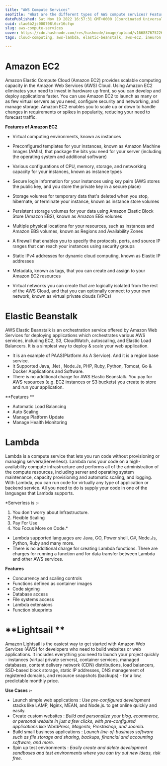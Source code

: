 ```yaml
---
title: "AWS Compute Services"
seoTitle: "What are the different types of AWS compute services? Features of  AWS"
datePublished: Sat Nov 19 2022 16:57:31 GMT+0000 (Coordinated Universal Time)
cuid: clao6b2js000708l6cr16cfqn
slug: aws-compute-services
cover: https://cdn.hashnode.com/res/hashnode/image/upload/v1668876752265/_jNXuqzXm.jpg
tags: cloud-computing, aws-lambda, elastic-beanstalk, aws-ec2, ineuron

---
```


# **Amazon EC2**
Amazon Elastic Compute Cloud (Amazon EC2) provides scalable computing capacity in the Amazon Web Services (AWS) Cloud. Using Amazon EC2 eliminates your need to invest in hardware up front, so you can develop and deploy applications faster. You can use Amazon EC2 to launch as many or as few virtual servers as you need, configure security and networking, and manage storage. Amazon EC2 enables you to scale up or down to handle changes in requirements or spikes in popularity, reducing your need to forecast traffic.

**Features of Amazon EC2**
- Virtual computing environments, known as instances

- Preconfigured templates for your instances, known as Amazon Machine Images (AMIs), that package the bits you need for your server (including the operating system and additional software)

- Various configurations of CPU, memory, storage, and networking capacity for your instances, known as instance types

- Secure login information for your instances using key pairs (AWS stores the public key, and you store the private key in a secure place)

- Storage volumes for temporary data that's deleted when you stop, hibernate, or terminate your instance, known as instance store volumes

- Persistent storage volumes for your data using Amazon Elastic Block Store (Amazon EBS), known as Amazon EBS volumes

- Multiple physical locations for your resources, such as instances and Amazon EBS volumes, known as Regions and Availability Zones

- A firewall that enables you to specify the protocols, ports, and source IP ranges that can reach your instances using security groups

- Static IPv4 addresses for dynamic cloud computing, known as Elastic IP addresses

- Metadata, known as tags, that you can create and assign to your Amazon EC2 resources

- Virtual networks you can create that are logically isolated from the rest of the AWS Cloud, and that you can optionally connect to your own network, known as virtual private clouds (VPCs)

# **Elastic Beanstalk**
AWS Elastic Beanstalk is an orchestration service offered by Amazon Web Services for deploying applications which orchestrates various AWS services, including EC2, S3,  CloudWatch, autoscaling, and Elastic Load Balancers. It is a simplest way to deploy & scale your web application.
-  It is an example of PAAS(Platform As A Service). And it is a region base service.
- It Supported Java, .Net , Node.Js, PHP, Ruby, Python, Tomcat, Go & Docker Applications and Software. 
- There is no additional charge for AWS Elastic Beanstalk. You pay for AWS resources (e.g. EC2 instances or S3 buckets) you create to store and run your application.

**Features **
- Automatic Load Balancing 
- Auto Scaling 
- Manage Platform Update 
- Manage Health Monitoring


# **Lambda**
Lambda is a compute service that lets you run code without provisioning or managing servers(Serverless). Lambda runs your code on a high-availability compute infrastructure and performs all of the administration of the compute resources, including server and operating system maintenance, capacity provisioning and automatic scaling, and logging. With Lambda, you can run code for virtually any type of application or backend service. All you need to do is supply your code in one of the languages that Lambda supports.

*Serverless is :- 
1) You don't worry about Infrastructure.
2) Flexible Scaling
3) Pay For Use
4) You Focus More on Code.*

- Lambda supported languages are Java, GO, Power shell, C#, Node.Js, Python, Ruby and many more.
- There is no additional charge for creating Lambda functions. There are charges for running a function and for data transfer between Lambda and other AWS services.

**Features**
- Concurrency and scaling controls
- Functions defined as container images
- Code signing
- Database access
- File systems access
- Lambda extensions
- Function blueprints

# **Lightsail **
Amazon Lightsail is the easiest way to get started with Amazon Web Services (AWS) for developers who need to build websites or web applications. It includes everything you need to launch your project quickly - instances (virtual private servers), container services, managed databases, content delivery network (CDN) distributions, load balancers, SSD-based block storage, static IP addresses, DNS management of registered domains, and resource snapshots (backups) - for a low, predictable monthly price.

**Use Cases :-**
- Launch simple web applications :
*Use pre-configured develop*ment stacks like LAMP, Nginx, MEAN, and Node.js. to get online quickly and easily.
- Create custom websites :
*Build and personalize your blog, ecommerce, or personal website in just a few clicks, with pre-configured applications like WordPress, Magento, Prestashop, and Joomla.*
- Build small business applications :
*Launch line-of-business software such as file storage and sharing, backups, financial and accounting software, and more.*
- Spin up test environments :
*Easily create and delete development sandboxes and test environments where you can try out new ideas, risk free.*